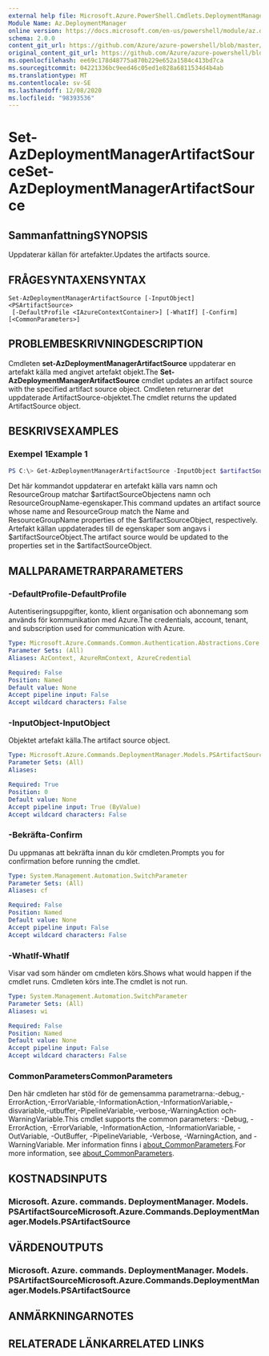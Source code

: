 ```yaml
---
external help file: Microsoft.Azure.PowerShell.Cmdlets.DeploymentManager.dll-Help.xml
Module Name: Az.DeploymentManager
online version: https://docs.microsoft.com/en-us/powershell/module/az.deploymentmanager/set-azdeploymentmanagerartifactsource
schema: 2.0.0
content_git_url: https://github.com/Azure/azure-powershell/blob/master/src/DeploymentManager/DeploymentManager/help/Set-AzDeploymentManagerArtifactSource.md
original_content_git_url: https://github.com/Azure/azure-powershell/blob/master/src/DeploymentManager/DeploymentManager/help/Set-AzDeploymentManagerArtifactSource.md
ms.openlocfilehash: ee69c178d48775a870b229e652a1584c413bd7ca
ms.sourcegitcommit: 04221336bc9eed46c05ed1e828a6811534d4b4ab
ms.translationtype: MT
ms.contentlocale: sv-SE
ms.lasthandoff: 12/08/2020
ms.locfileid: "98393536"
---
```

# <span data-ttu-id="09c1d-101">Set-AzDeploymentManagerArtifactSource</span><span class="sxs-lookup"><span data-stu-id="09c1d-101">Set-AzDeploymentManagerArtifactSource</span></span>

## <span data-ttu-id="09c1d-102">Sammanfattning</span><span class="sxs-lookup"><span data-stu-id="09c1d-102">SYNOPSIS</span></span>
<span data-ttu-id="09c1d-103">Uppdaterar källan för artefakter.</span><span class="sxs-lookup"><span data-stu-id="09c1d-103">Updates the artifacts source.</span></span>

## <span data-ttu-id="09c1d-104">FRÅGESYNTAXEN</span><span class="sxs-lookup"><span data-stu-id="09c1d-104">SYNTAX</span></span>

```
Set-AzDeploymentManagerArtifactSource [-InputObject] <PSArtifactSource>
 [-DefaultProfile <IAzureContextContainer>] [-WhatIf] [-Confirm] [<CommonParameters>]
```

## <span data-ttu-id="09c1d-105">PROBLEMBESKRIVNING</span><span class="sxs-lookup"><span data-stu-id="09c1d-105">DESCRIPTION</span></span>
<span data-ttu-id="09c1d-106">Cmdleten **set-AzDeploymentManagerArtifactSource** uppdaterar en artefakt källa med angivet artefakt objekt.</span><span class="sxs-lookup"><span data-stu-id="09c1d-106">The **Set-AzDeploymentManagerArtifactSource** cmdlet updates an artifact source with the specified artifact source object.</span></span>
<span data-ttu-id="09c1d-107">Cmdleten returnerar det uppdaterade ArtifactSource-objektet.</span><span class="sxs-lookup"><span data-stu-id="09c1d-107">The cmdlet returns the updated ArtifactSource object.</span></span>

## <span data-ttu-id="09c1d-108">BESKRIVS</span><span class="sxs-lookup"><span data-stu-id="09c1d-108">EXAMPLES</span></span>

### <span data-ttu-id="09c1d-109">Exempel 1</span><span class="sxs-lookup"><span data-stu-id="09c1d-109">Example 1</span></span>
```powershell
PS C:\> Get-AzDeploymentManagerArtifactSource -InputObject $artifactSourceObject
```

<span data-ttu-id="09c1d-110">Det här kommandot uppdaterar en artefakt källa vars namn och ResourceGroup matchar $artifactSourceObjectens namn och ResourceGroupName-egenskaper.</span><span class="sxs-lookup"><span data-stu-id="09c1d-110">This command updates an artifact source whose name and ResourceGroup match the Name and ResourceGroupName properties of the $artifactSourceObject, respectively.</span></span>
<span data-ttu-id="09c1d-111">Artefakt källan uppdaterades till de egenskaper som angavs i $artifactSourceObject.</span><span class="sxs-lookup"><span data-stu-id="09c1d-111">The artifact source would be updated to the properties set in the $artifactSourceObject.</span></span>

## <span data-ttu-id="09c1d-112">MALLPARAMETRAR</span><span class="sxs-lookup"><span data-stu-id="09c1d-112">PARAMETERS</span></span>

### <span data-ttu-id="09c1d-113">-DefaultProfile</span><span class="sxs-lookup"><span data-stu-id="09c1d-113">-DefaultProfile</span></span>
<span data-ttu-id="09c1d-114">Autentiseringsuppgifter, konto, klient organisation och abonnemang som används för kommunikation med Azure.</span><span class="sxs-lookup"><span data-stu-id="09c1d-114">The credentials, account, tenant, and subscription used for communication with Azure.</span></span>

```yaml
Type: Microsoft.Azure.Commands.Common.Authentication.Abstractions.Core.IAzureContextContainer
Parameter Sets: (All)
Aliases: AzContext, AzureRmContext, AzureCredential

Required: False
Position: Named
Default value: None
Accept pipeline input: False
Accept wildcard characters: False
```

### <span data-ttu-id="09c1d-115">-InputObject</span><span class="sxs-lookup"><span data-stu-id="09c1d-115">-InputObject</span></span>
<span data-ttu-id="09c1d-116">Objektet artefakt källa.</span><span class="sxs-lookup"><span data-stu-id="09c1d-116">The artifact source object.</span></span>

```yaml
Type: Microsoft.Azure.Commands.DeploymentManager.Models.PSArtifactSource
Parameter Sets: (All)
Aliases:

Required: True
Position: 0
Default value: None
Accept pipeline input: True (ByValue)
Accept wildcard characters: False
```

### <span data-ttu-id="09c1d-117">-Bekräfta</span><span class="sxs-lookup"><span data-stu-id="09c1d-117">-Confirm</span></span>
<span data-ttu-id="09c1d-118">Du uppmanas att bekräfta innan du kör cmdleten.</span><span class="sxs-lookup"><span data-stu-id="09c1d-118">Prompts you for confirmation before running the cmdlet.</span></span>

```yaml
Type: System.Management.Automation.SwitchParameter
Parameter Sets: (All)
Aliases: cf

Required: False
Position: Named
Default value: None
Accept pipeline input: False
Accept wildcard characters: False
```

### <span data-ttu-id="09c1d-119">-WhatIf</span><span class="sxs-lookup"><span data-stu-id="09c1d-119">-WhatIf</span></span>
<span data-ttu-id="09c1d-120">Visar vad som händer om cmdleten körs.</span><span class="sxs-lookup"><span data-stu-id="09c1d-120">Shows what would happen if the cmdlet runs.</span></span>
<span data-ttu-id="09c1d-121">Cmdleten körs inte.</span><span class="sxs-lookup"><span data-stu-id="09c1d-121">The cmdlet is not run.</span></span>

```yaml
Type: System.Management.Automation.SwitchParameter
Parameter Sets: (All)
Aliases: wi

Required: False
Position: Named
Default value: None
Accept pipeline input: False
Accept wildcard characters: False
```

### <span data-ttu-id="09c1d-122">CommonParameters</span><span class="sxs-lookup"><span data-stu-id="09c1d-122">CommonParameters</span></span>
<span data-ttu-id="09c1d-123">Den här cmdleten har stöd för de gemensamma parametrarna:-debug,-ErrorAction,-ErrorVariable,-InformationAction,-InformationVariable,-disvariable,-utbuffer,-PipelineVariable,-verbose,-WarningAction och-WarningVariable.</span><span class="sxs-lookup"><span data-stu-id="09c1d-123">This cmdlet supports the common parameters: -Debug, -ErrorAction, -ErrorVariable, -InformationAction, -InformationVariable, -OutVariable, -OutBuffer, -PipelineVariable, -Verbose, -WarningAction, and -WarningVariable.</span></span> <span data-ttu-id="09c1d-124">Mer information finns i [about_CommonParameters](http://go.microsoft.com/fwlink/?LinkID=113216).</span><span class="sxs-lookup"><span data-stu-id="09c1d-124">For more information, see [about_CommonParameters](http://go.microsoft.com/fwlink/?LinkID=113216).</span></span>

## <span data-ttu-id="09c1d-125">KOSTNADS</span><span class="sxs-lookup"><span data-stu-id="09c1d-125">INPUTS</span></span>

### <span data-ttu-id="09c1d-126">Microsoft. Azure. commands. DeploymentManager. Models. PSArtifactSource</span><span class="sxs-lookup"><span data-stu-id="09c1d-126">Microsoft.Azure.Commands.DeploymentManager.Models.PSArtifactSource</span></span>

## <span data-ttu-id="09c1d-127">VÄRDEN</span><span class="sxs-lookup"><span data-stu-id="09c1d-127">OUTPUTS</span></span>

### <span data-ttu-id="09c1d-128">Microsoft. Azure. commands. DeploymentManager. Models. PSArtifactSource</span><span class="sxs-lookup"><span data-stu-id="09c1d-128">Microsoft.Azure.Commands.DeploymentManager.Models.PSArtifactSource</span></span>

## <span data-ttu-id="09c1d-129">ANMÄRKNINGAR</span><span class="sxs-lookup"><span data-stu-id="09c1d-129">NOTES</span></span>

## <span data-ttu-id="09c1d-130">RELATERADE LÄNKAR</span><span class="sxs-lookup"><span data-stu-id="09c1d-130">RELATED LINKS</span></span>
